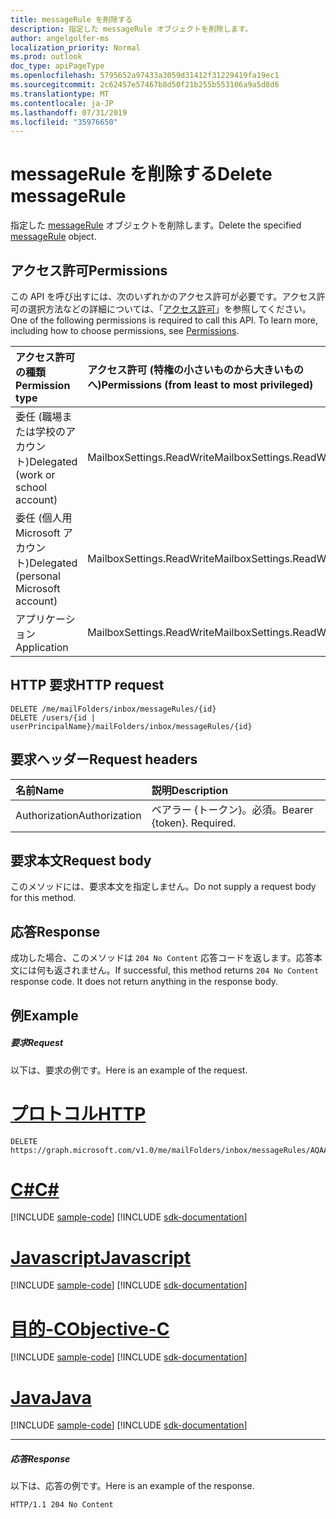 ```yaml
---
title: messageRule を削除する
description: 指定した messageRule オブジェクトを削除します。
author: angelgolfer-ms
localization_priority: Normal
ms.prod: outlook
doc_type: apiPageType
ms.openlocfilehash: 5795652a97433a3059d31412f31229419fa19ec1
ms.sourcegitcommit: 2c62457e57467b8d50f21b255b553106a9a5d8d6
ms.translationtype: MT
ms.contentlocale: ja-JP
ms.lasthandoff: 07/31/2019
ms.locfileid: "35976650"
---
```

# <a name="delete-messagerule"></a><span data-ttu-id="939a0-103">messageRule を削除する</span><span class="sxs-lookup"><span data-stu-id="939a0-103">Delete messageRule</span></span>


<span data-ttu-id="939a0-104">指定した [messageRule](../resources/messagerule.md) オブジェクトを削除します。</span><span class="sxs-lookup"><span data-stu-id="939a0-104">Delete the specified [messageRule](../resources/messagerule.md) object.</span></span>

## <a name="permissions"></a><span data-ttu-id="939a0-105">アクセス許可</span><span class="sxs-lookup"><span data-stu-id="939a0-105">Permissions</span></span>
<span data-ttu-id="939a0-p101">この API を呼び出すには、次のいずれかのアクセス許可が必要です。アクセス許可の選択方法などの詳細については、「[アクセス許可](/graph/permissions-reference)」を参照してください。</span><span class="sxs-lookup"><span data-stu-id="939a0-p101">One of the following permissions is required to call this API. To learn more, including how to choose permissions, see [Permissions](/graph/permissions-reference).</span></span>

|<span data-ttu-id="939a0-108">アクセス許可の種類</span><span class="sxs-lookup"><span data-stu-id="939a0-108">Permission type</span></span>      | <span data-ttu-id="939a0-109">アクセス許可 (特権の小さいものから大きいものへ)</span><span class="sxs-lookup"><span data-stu-id="939a0-109">Permissions (from least to most privileged)</span></span>              |
|:--------------------|:---------------------------------------------------------|
|<span data-ttu-id="939a0-110">委任 (職場または学校のアカウント)</span><span class="sxs-lookup"><span data-stu-id="939a0-110">Delegated (work or school account)</span></span> | <span data-ttu-id="939a0-111">MailboxSettings.ReadWrite</span><span class="sxs-lookup"><span data-stu-id="939a0-111">MailboxSettings.ReadWrite</span></span>    |
|<span data-ttu-id="939a0-112">委任 (個人用 Microsoft アカウント)</span><span class="sxs-lookup"><span data-stu-id="939a0-112">Delegated (personal Microsoft account)</span></span> | <span data-ttu-id="939a0-113">MailboxSettings.ReadWrite</span><span class="sxs-lookup"><span data-stu-id="939a0-113">MailboxSettings.ReadWrite</span></span>    |
|<span data-ttu-id="939a0-114">アプリケーション</span><span class="sxs-lookup"><span data-stu-id="939a0-114">Application</span></span> | <span data-ttu-id="939a0-115">MailboxSettings.ReadWrite</span><span class="sxs-lookup"><span data-stu-id="939a0-115">MailboxSettings.ReadWrite</span></span> |

## <a name="http-request"></a><span data-ttu-id="939a0-116">HTTP 要求</span><span class="sxs-lookup"><span data-stu-id="939a0-116">HTTP request</span></span>
<!-- { "blockType": "ignored" } -->
```http
DELETE /me/mailFolders/inbox/messageRules/{id}
DELETE /users/{id | userPrincipalName}/mailFolders/inbox/messageRules/{id}
```
## <a name="request-headers"></a><span data-ttu-id="939a0-117">要求ヘッダー</span><span class="sxs-lookup"><span data-stu-id="939a0-117">Request headers</span></span>
| <span data-ttu-id="939a0-118">名前</span><span class="sxs-lookup"><span data-stu-id="939a0-118">Name</span></span>       | <span data-ttu-id="939a0-119">説明</span><span class="sxs-lookup"><span data-stu-id="939a0-119">Description</span></span>|
|:---------------|:----------|
| <span data-ttu-id="939a0-120">Authorization</span><span class="sxs-lookup"><span data-stu-id="939a0-120">Authorization</span></span>  | <span data-ttu-id="939a0-p102">ベアラー {トークン}。必須。</span><span class="sxs-lookup"><span data-stu-id="939a0-p102">Bearer {token}. Required.</span></span> |


## <a name="request-body"></a><span data-ttu-id="939a0-123">要求本文</span><span class="sxs-lookup"><span data-stu-id="939a0-123">Request body</span></span>
<span data-ttu-id="939a0-124">このメソッドには、要求本文を指定しません。</span><span class="sxs-lookup"><span data-stu-id="939a0-124">Do not supply a request body for this method.</span></span>


## <a name="response"></a><span data-ttu-id="939a0-125">応答</span><span class="sxs-lookup"><span data-stu-id="939a0-125">Response</span></span>
<span data-ttu-id="939a0-p103">成功した場合、このメソッドは `204 No Content` 応答コードを返します。応答本文には何も返されません。</span><span class="sxs-lookup"><span data-stu-id="939a0-p103">If successful, this method returns `204 No Content` response code. It does not return anything in the response body.</span></span>

## <a name="example"></a><span data-ttu-id="939a0-128">例</span><span class="sxs-lookup"><span data-stu-id="939a0-128">Example</span></span>
##### <a name="request"></a><span data-ttu-id="939a0-129">要求</span><span class="sxs-lookup"><span data-stu-id="939a0-129">Request</span></span>
<span data-ttu-id="939a0-130">以下は、要求の例です。</span><span class="sxs-lookup"><span data-stu-id="939a0-130">Here is an example of the request.</span></span>

# <a name="httptabhttp"></a>[<span data-ttu-id="939a0-131">プロトコル</span><span class="sxs-lookup"><span data-stu-id="939a0-131">HTTP</span></span>](#tab/http)
<!-- {
  "blockType": "request",
  "sampleKeys": ["inbox", "AQAAAJ5dZp8="],
  "name": "delete_messagerule"
}-->
```http
DELETE https://graph.microsoft.com/v1.0/me/mailFolders/inbox/messageRules/AQAAAJ5dZp8=

```
# <a name="ctabcsharp"></a>[<span data-ttu-id="939a0-132">C#</span><span class="sxs-lookup"><span data-stu-id="939a0-132">C#</span></span>](#tab/csharp)
[!INCLUDE [sample-code](../includes/snippets/csharp/delete-messagerule-csharp-snippets.md)]
[!INCLUDE [sdk-documentation](../includes/snippets/snippets-sdk-documentation-link.md)]

# <a name="javascripttabjavascript"></a>[<span data-ttu-id="939a0-133">Javascript</span><span class="sxs-lookup"><span data-stu-id="939a0-133">Javascript</span></span>](#tab/javascript)
[!INCLUDE [sample-code](../includes/snippets/javascript/delete-messagerule-javascript-snippets.md)]
[!INCLUDE [sdk-documentation](../includes/snippets/snippets-sdk-documentation-link.md)]

# <a name="objective-ctabobjc"></a>[<span data-ttu-id="939a0-134">目的-C</span><span class="sxs-lookup"><span data-stu-id="939a0-134">Objective-C</span></span>](#tab/objc)
[!INCLUDE [sample-code](../includes/snippets/objc/delete-messagerule-objc-snippets.md)]
[!INCLUDE [sdk-documentation](../includes/snippets/snippets-sdk-documentation-link.md)]

# <a name="javatabjava"></a>[<span data-ttu-id="939a0-135">Java</span><span class="sxs-lookup"><span data-stu-id="939a0-135">Java</span></span>](#tab/java)
[!INCLUDE [sample-code](../includes/snippets/java/delete-messagerule-java-snippets.md)]
[!INCLUDE [sdk-documentation](../includes/snippets/snippets-sdk-documentation-link.md)]

---

##### <a name="response"></a><span data-ttu-id="939a0-136">応答</span><span class="sxs-lookup"><span data-stu-id="939a0-136">Response</span></span>
<span data-ttu-id="939a0-137">以下は、応答の例です。</span><span class="sxs-lookup"><span data-stu-id="939a0-137">Here is an example of the response.</span></span> 
<!-- {
  "blockType": "response",
  "isEmpty": true
} -->
```http
HTTP/1.1 204 No Content
```

<!-- uuid: 8fcb5dbc-d5aa-4681-8e31-b001d5168d79
2015-10-25 14:57:30 UTC -->
<!-- {
  "type": "#page.annotation",
  "description": "Delete rule",
  "keywords": "",
  "section": "documentation",
  "tocPath": "",
  "suppressions": [
  ]
}-->
